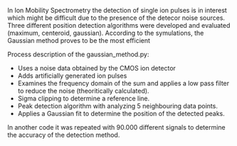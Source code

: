 In Ion Mobility Spectrometry the detection of single ion pulses is in interest which might be difficult due to the presence of the detecor noise sources. 
Three different position detection algorithms were developed and evaluated (maximum, centeroid, gaussian). 
According to the symulations, the Gaussian method proves to be the most efficient

Process description of the gaussian_method.py:

- Uses a noise data obtained by the CMOS ion detector
- Adds artificially generated ion pulses
- Examines the frequency domain of the sum and applies a low pass filter to reduce the noise (theoritically calculated).
- Sigma clipping to determine a reference line.
- Peak detection algorithm with analyzing 5 neighbouring data points.
- Applies a Gaussian fit to determine the position of the detected peaks.

In another code it was repeated with 90.000 different signals to determine the accuracy of the detection method.
